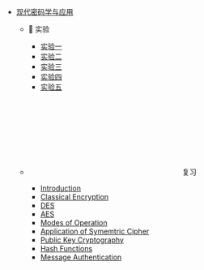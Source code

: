 - [现代密码学与应用](course/cryptography/)
  - 🔬 实验
    - [实验一](course/cryptography/lab-1.md "Many Time Pad - 实验 - 现代密码学与应用")
    - [实验二](course/cryptography/lab-2.md "离散对数求解 - 实验 - 现代密码学与应用")
    - [实验三](course/cryptography/lab-3.md "CBC 和 CTR 模式下的 AES - 实验 - 现代密码学与应用")
    - [实验四](course/cryptography/lab-4.md "RSA 中公开的模数 N - 实验 - 现代密码学与应用")
    - [实验五](course/cryptography/lab-5.md "视频大文件验证 - 实验 - 现代密码学与应用")

  - <svg class="icon" aria-hidden="true"><use xlink:href="#icon-kaoshi-jigefen"></use></svg> 复习
    - [Introduction](course/cryptography/summary-introduction.md "Introduction - 复习 - 现代密码学与应用")
    - [Classical Encryption](course/cryptography/summary-classical-encryption.md "Classical Encryption - 复习 - 现代密码学与应用")
    - [DES](course/cryptography/summary-des.md "DES - 复习 - 现代密码学与应用")
    - [AES](course/cryptography/summary-aes.md "AES - 复习 - 现代密码学与应用")
    - [Modes of Operation](course/cryptography/summary-modes-of-operation.md "Modes of Operation - 复习 - 现代密码学与应用")
    - [Application of Symemtric Cipher](course/cryptography/summary-application-of-symemtric-cipher.md "Application of Symemtric Cipher - 复习 - 现代密码学与应用")
    - [Public Key Cryptography](course/cryptography/summary-public-key-cryptography.md "Public Key Cryptography - 复习 - 现代密码学与应用")
    - [Hash Functions](course/cryptography/summary-hash-functions.md "Hash Functions - 复习 - 现代密码学与应用")
    - [Message Authentication](course/cryptography/summary-message-authentication.md "Message Authentication - 复习 - 现代密码学与应用")